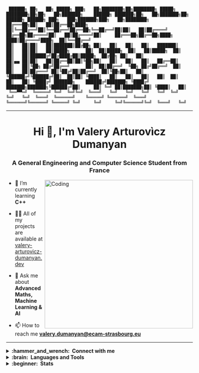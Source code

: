 ```
 ██████╗ ██╗   ██╗ █████╗ ███╗   ██╗████████╗██╗████████╗ █████╗ ████████╗██╗██╗   ██╗███████╗    ██████╗ ███████╗██╗   ██╗███████╗██╗      ██████╗ ██████╗ ███╗   ███╗███████╗███╗   ██╗████████╗
██╔═══██╗██║   ██║██╔══██╗████╗  ██║╚══██╔══╝██║╚══██╔══╝██╔══██╗╚══██╔══╝██║██║   ██║██╔════╝    ██╔══██╗██╔════╝██║   ██║██╔════╝██║     ██╔═══██╗██╔══██╗████╗ ████║██╔════╝████╗  ██║╚══██╔══╝
██║   ██║██║   ██║███████║██╔██╗ ██║   ██║   ██║   ██║   ███████║   ██║   ██║██║   ██║█████╗      ██║  ██║█████╗  ██║   ██║█████╗  ██║     ██║   ██║██████╔╝██╔████╔██║█████╗  ██╔██╗ ██║   ██║   
██║▄▄ ██║██║   ██║██╔══██║██║╚██╗██║   ██║   ██║   ██║   ██╔══██║   ██║   ██║╚██╗ ██╔╝██╔══╝      ██║  ██║██╔══╝  ╚██╗ ██╔╝██╔══╝  ██║     ██║   ██║██╔═══╝ ██║╚██╔╝██║██╔══╝  ██║╚██╗██║   ██║   
╚██████╔╝╚██████╔╝██║  ██║██║ ╚████║   ██║   ██║   ██║   ██║  ██║   ██║   ██║ ╚████╔╝ ███████╗    ██████╔╝███████╗ ╚████╔╝ ███████╗███████╗╚██████╔╝██║     ██║ ╚═╝ ██║███████╗██║ ╚████║   ██║   
 ╚══▀▀═╝  ╚═════╝ ╚═╝  ╚═╝╚═╝  ╚═══╝   ╚═╝   ╚═╝   ╚═╝   ╚═╝  ╚═╝   ╚═╝   ╚═╝  ╚═══╝  ╚══════╝    ╚═════╝ ╚══════╝  ╚═══╝  ╚══════╝╚══════╝ ╚═════╝ ╚═╝     ╚═╝     ╚═╝╚══════╝╚═╝  ╚═══╝   ╚═╝                                           
```

<hr/>
<h1 align="center">Hi 👋, I'm Valery Arturovìcz Dumanyan</h1>
<h3 align="center">A General Engineering and Computer Science Student from France</h3>
<img align="right" alt="Coding" width="400" src="https://www.analyticsinsight.net/wp-content/uploads/2020/03/AI_Animated.gif">

- 🌱 I’m currently learning **C++**

- 👨‍💻 All of my projects are available at [valery-arturovicz-dumanyan.dev](valery-arturovicz-dumanyan.dev)

- 💬 Ask me about **Advanced Maths, Machine Learning & AI**

- 📫 How to reach me **valery.dumanyan@ecam-strasbourg.eu**


<hr/>

<details>
  <summary><b>:hammer_and_wrench: &nbsp;Connect with me</b></summary>
<br/>
&nbsp;&nbsp;&nbsp<a href="https://twitter.com/arturovicz" target="blank"><img align="center" src="https://raw.githubusercontent.com/rahuldkjain/github-profile-readme-generator/master/src/images/icons/Social/twitter.svg" alt="arturovicz" height="30" width="40" /></a><a href="https://linkedin.com/in/valery-dumanyan" target="blank"><img align="center" src="https://raw.githubusercontent.com/rahuldkjain/github-profile-readme-generator/master/src/images/icons/Social/linked-in-alt.svg" alt="valery-dumanyan" height="30" width="40" /></a>
<a href="https://instagram.com/v.arturovicz" target="blank"><img align="center" src="https://raw.githubusercontent.com/rahuldkjain/github-profile-readme-generator/master/src/images/icons/Social/instagram.svg" alt="v.arturovicz" height="30" width="40" /></a>
   <br/>
</details>

<details>
  <summary><b>:brain: &nbsp;Languages and Tools</b></summary>
<br/>
&nbsp;&nbsp;&nbsp; • Languages: Python, C++, Java, Golang, HTML/CSS/JavaScript, PHP
   <br/> 
&nbsp;&nbsp;&nbsp; • Database: SQL(MS Azure, AWS, MySQL, SQLite), noSQL(mongoDB)
  <br/> 
&nbsp;&nbsp;&nbsp; • Frameworks/libraries: Tensorflow/Keras, Scikit-learn, dl4j, Pandas, django, Streamlit, Selenium, BS4, Zipline, ReactJS, Tailwind CSS
  <br/> 
&nbsp;&nbsp;&nbsp; • Tools: Docker, Git, Shell Script, Talend, MS Office/Excel, VBA(Excel), Power BI, Jupyter
</details>

 
<details>
  <summary><b>:beginner: &nbsp;Stats</b></summary>
<p align="center">
  <a href="https://github.com/arturovicz">
    <img src="http://github-profile-summary-cards.vercel.app/api/cards/profile-details?username=Arturovicz&theme=transparent" />
  </a>
  <a href="https://github.com/arturovicz">
    <img src="https://github-readme-streak-stats.herokuapp.com/?user=Arturovicz&hide_border=true&card_width=338&theme=transparent" />
  </a>
  <a href="https://github.com/arturovicz">
    <img src="http://github-profile-summary-cards.vercel.app/api/cards/stats?username=Arturovicz&theme=transparent" />
  </a>
</p>
</details>
